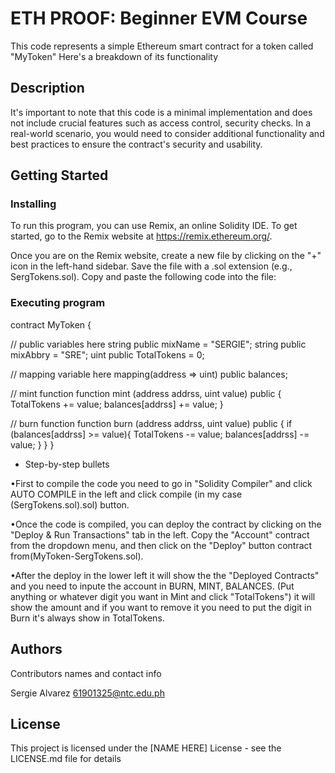 # ETH PROOF: Beginner EVM Course

This code represents a simple Ethereum smart contract for a token called "MyToken" Here's a breakdown of its functionality

## Description

It's important to note that this code is a minimal implementation and does not include crucial features such as access control, security checks. In a real-world scenario, you would need to consider additional functionality and best practices to ensure the contract's security and usability.

## Getting Started

### Installing

To run this program, you can use Remix, an online Solidity IDE. To get started, go to the Remix website at https://remix.ethereum.org/.

Once you are on the Remix website, create a new file by clicking on the "+" icon in the left-hand sidebar. Save the file with a .sol extension (e.g., SergTokens.sol). Copy and paste the following code into the file:


### Executing program

contract MyToken {

// public variables here
string public mixName = "SERGIE";
string public mixAbbry = "SRE";
uint public TotalTokens = 0;

// mapping variable here
mapping(address => uint) public balances;

// mint function
function mint (address addrss, uint value) public {
    TotalTokens += value;
    balances[addrss] += value;
}

// burn function
function burn (address addrss, uint value) public {
    if (balances[addrss] >= value){
        TotalTokens -= value;
        balances[addrss] -= value;
    }
}
} 

* Step-by-step bullets


•First to compile the code you need to go in "Solidity Compiler" and click AUTO COMPILE in the left and click compile (in my case (SergTokens.sol).sol) button.

•Once the code is compiled, you can deploy the contract by clicking on the "Deploy & Run Transactions" tab in the left. Copy the "Account" contract from the dropdown menu, and then click on the "Deploy" button contract from(MyToken-SergTokens.sol).

•After the deploy in the lower left it will show the the "Deployed Contracts" and you need to inpute the account in BURN, MINT, BALANCES. (Put anything or whatever digit you want in Mint and click "TotalTokens") it will show the amount and if you want to remove it you need to put the digit in Burn it's always show in TotalTokens.



## Authors

Contributors names and contact info

Sergie Alvarez
61901325@ntc.edu.ph


## License

This project is licensed under the [NAME HERE] License - see the LICENSE.md file for details
